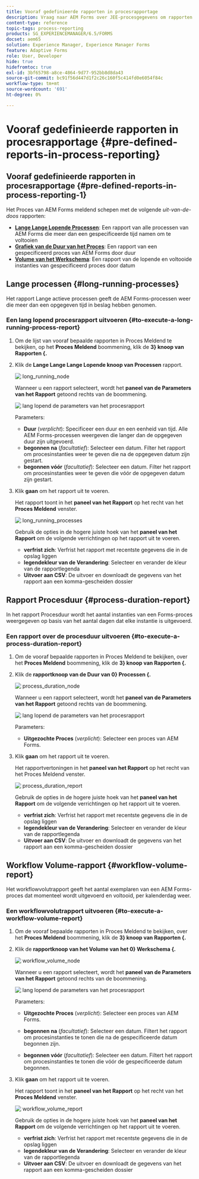 ```yaml
---
title: Vooraf gedefinieerde rapporten in procesrapportage
description: Vraag naar AEM Forms over JEE-procesgegevens om rapporten te maken over langdurige processen, procesduur en workflowvolume
content-type: reference
topic-tags: process-reporting
products: SG_EXPERIENCEMANAGER/6.5/FORMS
docset: aem65
solution: Experience Manager, Experience Manager Forms
feature: Adaptive Forms
role: User, Developer
hide: true
hidefromtoc: true
exl-id: 3bf65798-a8ce-4864-9d77-952bb8d8da43
source-git-commit: bc91f56d447d1f2c26c160f5c414fd0e6054f84c
workflow-type: tm+mt
source-wordcount: '691'
ht-degree: 0%

---
```


# Vooraf gedefinieerde rapporten in procesrapportage {#pre-defined-reports-in-process-reporting}

## Vooraf gedefinieerde rapporten in procesrapportage {#pre-defined-reports-in-process-reporting-1}

Het Proces van AEM Forms meldend schepen met de volgende *uit-van-de-doos* rapporten:

* **[Lange Lange Lopende Processen](#long-running-processes)**: Een rapport van alle processen van AEM Forms die meer dan een gespecificeerde tijd namen om te voltooien
* **[Grafiek van de Duur van het Proces](#process-duration-report)**: Een rapport van een gespecificeerd proces van AEM Forms door duur
* **[Volume van het Werkschema](#workflow-volume-report)**: Een rapport van de lopende en voltooide instanties van gespecificeerd proces door datum

## Lange processen {#long-running-processes}

Het rapport Lange actieve processen geeft de AEM Forms-processen weer die meer dan een opgegeven tijd in beslag hebben genomen.

### Een lang lopend procesrapport uitvoeren {#to-execute-a-long-running-process-report}

1. Om de lijst van vooraf bepaalde rapporten in Proces Meldend te bekijken, op het **Proces Meldend** boommening, klik de **3&rbrace; knoop van Rapporten &lbrace;.**
1. Klik de **Lange Lange Lange Lopende knoop van Processen** rapport.

   ![&#x200B; long_running_node &#x200B;](assets/long_running_node.png)

   Wanneer u een rapport selecteert, wordt het **paneel van de Parameters van het Rapport** getoond rechts van de boommening.

   ![&#x200B; lang lopend de parameters van het procesrapport &#x200B;](assets/report_parameters_panel.png)

   Parameters:

   * **Duur** (*verplicht*): Specificeer een duur en een eenheid van tijd. Alle AEM Forms-processen weergeven die langer dan de opgegeven duur zijn uitgevoerd.
   * **begonnen na** (*facultatief*): Selecteer een datum. Filter het rapport om procesinstanties weer te geven die na de opgegeven datum zijn gestart.
   * **begonnen vóór** (*facultatief*): Selecteer een datum. Filter het rapport om procesinstanties weer te geven die vóór de opgegeven datum zijn gestart.

1. Klik **gaan** om het rapport uit te voeren.

   Het rapport toont in het **paneel van het Rapport** op het recht van het **Proces Meldend** venster.

   ![&#x200B; long_running_processes &#x200B;](assets/long_running_processes.png)

   Gebruik de opties in de hogere juiste hoek van het **paneel van het Rapport** om de volgende verrichtingen op het rapport uit te voeren.

   * **verfrist zich**: Verfrist het rapport met recentste gegevens die in de opslag liggen
   * **legendekleur van de Verandering**: Selecteer en verander de kleur van de rapportlegenda
   * **Uitvoer aan CSV**: De uitvoer en downloadt de gegevens van het rapport aan een komma-gescheiden dossier

## Rapport Procesduur  {#process-duration-report}

In het rapport Procesduur wordt het aantal instanties van een Forms-proces weergegeven op basis van het aantal dagen dat elke instantie is uitgevoerd.

### Een rapport over de procesduur uitvoeren {#to-execute-a-process-duration-report}

1. Om de vooraf bepaalde rapporten in Proces Meldend te bekijken, over het **Proces Meldend** boommening, klik de **3&rbrace; knoop van Rapporten &lbrace;.**
1. Klik de **rapportknoop van de Duur van 0&rbrace; Processen &lbrace;.**

   ![&#x200B; process_duration_node &#x200B;](assets/process_duration_node.png)

   Wanneer u een rapport selecteert, wordt het **paneel van de Parameters van het Rapport** getoond rechts van de boommening.

   ![&#x200B; lang lopend de parameters van het procesrapport &#x200B;](assets/process_duration_params.png)

   Parameters:

   * **Uitgezochte Proces** (*verplicht*): Selecteer een proces van AEM Forms.

1. Klik **gaan** om het rapport uit te voeren.

   Het rapportvertoningen in het **paneel van het Rapport** op het recht van het Proces Meldend venster.

   ![&#x200B; process_duration_report &#x200B;](assets/process_duration_report.png)

   Gebruik de opties in de hogere juiste hoek van het **paneel van het Rapport** om de volgende verrichtingen op het rapport uit te voeren.

   * **verfrist zich**: Verfrist het rapport met recentste gegevens die in de opslag liggen
   * **legendekleur van de Verandering**: Selecteer en verander de kleur van de rapportlegenda
   * **Uitvoer aan CSV**: De uitvoer en downloadt de gegevens van het rapport aan een komma-gescheiden dossier

## Workflow Volume-rapport {#workflow-volume-report}

Het workflowvolutrapport geeft het aantal exemplaren van een AEM Forms-proces dat momenteel wordt uitgevoerd en voltooid, per kalenderdag weer.

### Een workflowvolutrapport uitvoeren {#to-execute-a-workflow-volume-report}

1. Om de vooraf bepaalde rapporten in Proces Meldend te bekijken, over het **Proces Meldend** boommening, klik de **3&rbrace; knoop van Rapporten &lbrace;.**
1. Klik de **rapportknoop van het Volume van het 0&rbrace; Werkschema &lbrace;.**

   ![&#x200B; workflow_volume_node &#x200B;](assets/workflow_volume_node.png)

   Wanneer u een rapport selecteert, wordt het **paneel van de Parameters van het Rapport** getoond rechts van de boommening.

   ![&#x200B; lang lopend de parameters van het procesrapport &#x200B;](assets/workflow_volume_params.png)

   Parameters:

   * **Uitgezochte Proces** (*verplicht*): Selecteer een proces van AEM Forms.

   * **begonnen na** (*facultatief*): Selecteer een datum. Filtert het rapport om procesinstanties te tonen die na de gespecificeerde datum begonnen zijn.

   * **begonnen vóór** (*facultatief*): Selecteer een datum. Filtert het rapport om procesinstanties te tonen die vóór de gespecificeerde datum begonnen.

1. Klik **gaan** om het rapport uit te voeren.

   Het rapport toont in het **paneel van het Rapport** op het recht van het **Proces Meldend** venster.

   ![&#x200B; workflow_volume_report &#x200B;](assets/workflow_volume_report.png)

   Gebruik de opties in de hogere juiste hoek van het **paneel van het Rapport** om de volgende verrichtingen op het rapport uit te voeren.

   * **verfrist zich**: Verfrist het rapport met recentste gegevens die in de opslag liggen
   * **legendekleur van de Verandering**: Selecteer en verander de kleur van de rapportlegenda
   * **Uitvoer aan CSV**: De uitvoer en downloadt de gegevens van het rapport aan een komma-gescheiden dossier
